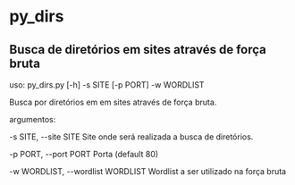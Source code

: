# py_dirs

## Busca de diretórios em sites através de força bruta

uso: py_dirs.py [-h] -s SITE [-p PORT] -w WORDLIST

Busca por diretórios em em sites através de força bruta.

argumentos:
  
  -s SITE, --site SITE  Site onde será realizada a busca de diretórios.

  -p PORT, --port PORT  Porta (default 80)
  
  -w WORDLIST, --wordlist WORDLIST Wordlist a ser utilizado na força bruta


